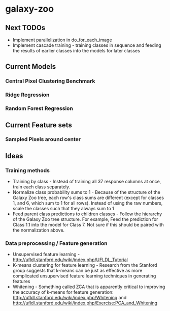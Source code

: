 # galaxy-zoo

## Next TODOs

  - Implement parallelization in do_for_each_image
  - Implement cascade training - training classes in sequence and feeding the results of earlier classes into the models for later classes


## Current Models

### Central Pixel Clustering Benchmark

### Ridge Regression

### Random Forest Regression


## Current Feature sets

### Sampled Pixels around center

## Ideas

### Training methods

 - Training by class - Instead of training all 37 response columns at once, train each class separately.
 - Normalize class probability sums to 1 - Because of the structure of the Galaxy Zoo tree, each row's class sums
 are different (except for classes 1, and 6, which sum to 1 for all rows).  Instead of using the raw numbers, scale
 the classes such that they always sum to 1
 - Feed parent class predictions to children classes - Follow the hierarchy of the Galaxy Zoo tree structure.  For example,
 Feed the prediction for Class 1.1 into the model for Class 7.  Not sure if this should be paired with the normalization above.

### Data preprocessing / Feature generation

 - Unsupervised feature learning - http://ufldl.stanford.edu/wiki/index.php/UFLDL_Tutorial
 - K-means clustering for feature learning - Research from the Stanford group suggests that k-means can be just as effective
 as more complicated unsupervised feature learning techniques in generating features
 - Whitening - Something called ZCA that is apparently critical to improving the accuracy of k-means for feature generation:
 http://ufldl.stanford.edu/wiki/index.php/Whitening and http://ufldl.stanford.edu/wiki/index.php/Exercise:PCA_and_Whitening

